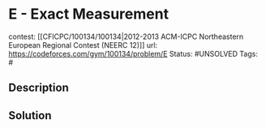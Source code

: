 # E - Exact Measurement

contest: [[CFICPC/100134/100134|2012-2013 ACM-ICPC Northeastern European Regional Contest (NEERC 12)]]
url: https://codeforces.com/gym/100134/problem/E
Status: #UNSOLVED
Tags: #

## Description

## Solution

